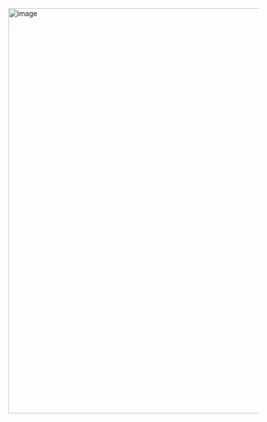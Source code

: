 <img width="2770" height="816" alt="image" src="https://github.com/user-attachments/assets/a9fd0f75-492b-4e15-89ca-5aa56492d14c" />
